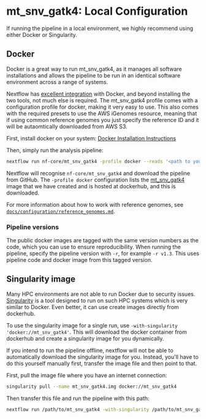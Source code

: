 # mt_snv_gatk4: Local Configuration

If running the pipeline in a local environment, we highly recommend using either Docker or Singularity.

## Docker
Docker is a great way to run mt_snv_gatk4, as it manages all software installations and allows the pipeline to be run in an identical software environment across a range of systems.

Nextflow has [excellent integration](https://www.nextflow.io/docs/latest/docker.html) with Docker, and beyond installing the two tools, not much else is required. The mt_snv_gatk4 profile comes with a configuration profile for docker, making it very easy to use. This also comes with the required presets to use the AWS iGenomes resource, meaning that if using common reference genomes you just specify the reference ID and it will be autaomtically downloaded from AWS S3.

First, install docker on your system: [Docker Installation Instructions](https://docs.docker.com/engine/installation/)

Then, simply run the analysis pipeline:
```bash
nextflow run nf-core/mt_snv_gatk4 -profile docker --reads '<path to your reads>'
```

Nextflow will recognise `nf-core/mt_snv_gatk4` and download the pipeline from GitHub. The `-profile docker` configuration lists the [mt_snv_gatk4](https://hub.docker.com/r/mt_snv_gatk4/) image that we have created and is hosted at dockerhub, and this is downloaded.

For more information about how to work with reference genomes, see [`docs/configuration/reference_genomes.md`](docs/configuration/reference_genomes.md).

### Pipeline versions
The public docker images are tagged with the same version numbers as the code, which you can use to ensure reproducibility. When running the pipeline, specify the pipeline version with `-r`, for example `-r v1.3`. This uses pipeline code and docker image from this tagged version.


## Singularity image
Many HPC environments are not able to run Docker due to security issues. [Singularity](http://singularity.lbl.gov/) is a tool designed to run on such HPC systems which is very similar to Docker. Even better, it can use create images directly from dockerhub.

To use the singularity image for a single run, use `-with-singularity 'docker://mt_snv_gatk4'`. This will download the docker container from dockerhub and create a singularity image for you dynamically.

If you intend to run the pipeline offline, nextflow will not be able to automatically download the singularity image for you. Instead, you'll have to do this yourself manually first, transfer the image file and then point to that.

First, pull the image file where you have an internet connection:

```bash
singularity pull --name mt_snv_gatk4.img docker://mt_snv_gatk4
```

Then transfer this file and run the pipeline with this path:

```bash
nextflow run /path/to/mt_snv_gatk4 -with-singularity /path/to/mt_snv_gatk4.img
```
